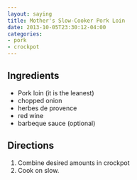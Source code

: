 ```yaml
---
layout: saying
title: Mother's Slow-Cooker Pork Loin
date: 2013-10-05T23:30:12-04:00
categories:
- pork
- crockpot
---
```


## Ingredients

- Pork loin (it is the leanest)
- chopped onion
- herbes de provence
- red wine
- barbeque sauce (optional)

## Directions

1. Combine desired amounts in crockpot
2. Cook on slow.
